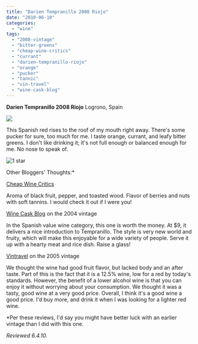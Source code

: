 ```yaml
---
title: "Darien Tempranillo 2008 Riojo"
date: "2010-06-10"
categories:
  - "wine"
tags:
  - "2008-vintage"
  - "bitter-greens"
  - "cheap-wine-critics"
  - "currant"
  - "darien-tempranillo-riojo"
  - "orange"
  - "pucker"
  - "tannic"
  - "vin-travel"
  - "wine-cask-blog"
---
```


**Darien Tempranillo 2008 Riojo** Logrono, Spain

![](http://www.rebeccagomezfarrell.com/gourmez/photos/darienrioja.jpg)

This Spanish red rises to the roof of my mouth right away. There's some pucker for sure, too much for me. I taste orange, currant, and leafy bitter greens. I don't like drinking it; it's not full enough or balanced enough for me. No nose to speak of.




<div class="caption">

![1 star](http://www.rebeccagomezfarrell.com/wp-content/uploads/2009/04/rating_olive1.gif "rating_olive1")</div>
  Other Bloggers' Thoughts:\*

[Cheap Wine Critics](http://www.cheapwinecritics.com/varietal/tempranillo/darien-tempranillo-rioja-nv/)

Aroma of black fruit, pepper, and toasted wood. Flavor of berries and nuts with soft tannins. I would check it out if I were you!

[Wine Cask Blog](http://winecask.blogspot.com/2006/03/darien-rioja-tempranillo-2004-wine.html) on the 2004 vintage

In the Spanish value wine category, this one is worth the money. At $9, it delivers a nice introduction to Tempranillo. The style is very new world and fruity, which will make this enjoyable for a wide variety of people. Serve it up with a hearty meat and rice dish. Raise a glass!

[Vintravel](http://blog.vintravel.com/?p=4) on the 2005 vintage

We thought the wine had good fruit flavor, but lacked body and an after taste. Part of this is the fact that it is a 12.5% wine, low for a red by today's standards. However, the benefit of a lower alcohol wine is that you can enjoy it without worrying about your consumption. We thought it was a tasty, good wine at a very good price. Overall, I think it's a good wine a good price. I'd buy more, and drink it when I was looking for a lighter red wine.

\*Per these reviews, I'd say you might have better luck with an earlier vintage than I did with this one.

_Reviewed 6.4.10._

